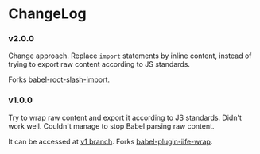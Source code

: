 # ChangeLog

### v2.0.0

Change approach. Replace `import` statements by inline content, instead of trying to export raw content according to JS standards.

Forks [babel-root-slash-import](https://github.com/mantrajs/babel-root-slash-import).

### v1.0.0

Try to wrap raw content and export it according to JS standards.
Didn't work well. Couldn't manage to stop Babel parsing raw content.

It can be accessed at [v1 branch](https://github.com/Quadric/babel-plugin-graphql-raw/tree/v1).
Forks [babel-plugin-iife-wrap](https://github.com/TrySound/babel-plugin-iife-wrap).
